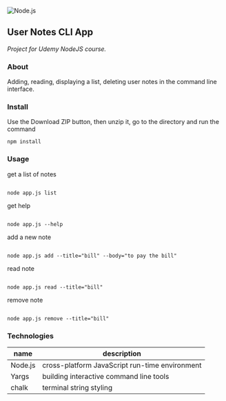 ![Node.js ](https://github.com/ermondel/wiki/blob/master/files/icons48b/Nodejs48v2.png)

## User Notes CLI App

_Project for Udemy NodeJS course._

### About

Adding, reading, displaying a list, deleting user notes in the command line interface.

### Install

Use the Download ZIP button, then unzip it, go to the directory and run the command

```
npm install
```

### Usage

get a list of notes

```

node app.js list

```

get help

```

node app.js --help

```

add a new note

```

node app.js add --title="bill" --body="to pay the bill"

```

read note

```

node app.js read --title="bill"

```

remove note

```

node app.js remove --title="bill"

```

### Technologies

| name    | description                                    |
| ------- | ---------------------------------------------- |
| Node.js | cross-platform JavaScript run-time environment |
| Yargs   | building interactive command line tools        |
| chalk   | terminal string styling                        |
